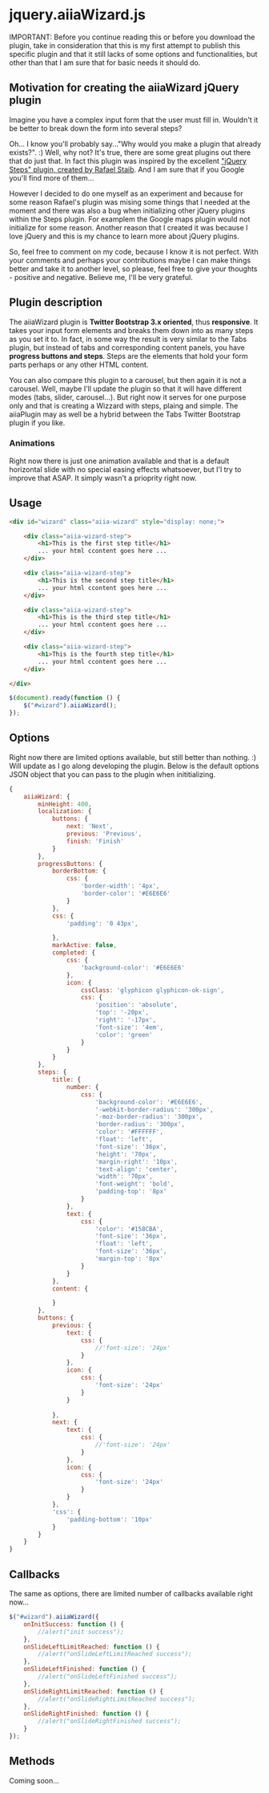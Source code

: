 jquery.aiiaWizard.js
====================

IMPORTANT: Before you continue reading this or before you download the plugin, take in consideration that this is my first attempt to publish this specific plugin and that it still lacks of some options and functionalities, but other than that I am sure that for basic needs it should do.

## Motivation for creating the aiiaWizard jQuery plugin

Imagine you have a complex input form that the user must fill in. Wouldn't it be better to break down the form into several steps?

Oh... I know you'll probably say..."Why would you make a plugin that already exists?". :) Well, why not? It's true, there are some great plugins out there that do just that. In fact this plugin was inspired by the excellent ["jQuery Steps" plugin, created by Rafael Staib](http://www.jquery-steps.com). And I am sure that if you Google you'll find more of them... 

However I decided to do one myself as an experiment and because for some reason Rafael's plugin was mising some things that I needed at the moment and there was also a bug when initializing other jQuery plugins within the Steps plugin. For examplem the Google maps plugin would not initialize for some reason. Another reason that I created it was because I love jQuery and this is my chance to learn more about jQuery plugins. 

So, feel free to comment on my code, because I know it is not perfect. With your comments and perhaps your contributions maybe I can make things better and take it to another level, so please, feel free to give your thoughts - positive and negative. Believe me, I'll be very grateful.

## Plugin description

The aiiaWizard plugin is **Twitter Bootstrap 3.x oriented**, thus **responsive**. It takes your input form elements and breaks them down into as many steps as you set it to. In fact, in some way the result is very similar to the Tabs plugin, but instead of tabs and corresponding content panels, you have **progress buttons and steps**. Steps are the elements that hold your form parts perhaps or any other HTML content.

You can also compare this plugin to a carousel, but then again it is not a carousel. Well, maybe I'll update the plugin so that it will have different modes (tabs, slider, carousel...). But right now it serves for one purpose only and that is creating a Wizzard with steps, plaing and simple. The aiiaPlugin may as well be a hybrid between the Tabs Twitter Bootstrap plugin if you like.

### Animations

Right now there is just one animation available and that is a default horizontal slide with no special easing effects whatsoever, but I'l try to improve that ASAP. It simply wasn't a prioprity right now.

## Usage

```html
<div id="wizard" class="aiia-wizard" style="display: none;">

    <div class="aiia-wizard-step">
        <h1>This is the first step title</h1>
        ... your html ccontent goes here ...
    </div>

    <div class="aiia-wizard-step">
        <h1>This is the second step title</h1>
        ... your html ccontent goes here ...
    </div>

    <div class="aiia-wizard-step">
        <h1>This is the third step title</h1>
        ... your html ccontent goes here ...
    </div>

    <div class="aiia-wizard-step">
        <h1>This is the fourth step title</h1>
        ... your html ccontent goes here ...
    </div>

</div>
```

```javascript
$(document).ready(function () {
	$("#wizard").aiiaWizard();
});
```

## Options

Right now there are limited options available, but still better than nothing. :) Will update as I go along developing the plugin. Below is the default options JSON object that you can pass to the plugin when inititializing.

```javascript
{
    aiiaWizard: {
        minHeight: 400,
        localization: {
            buttons: {
                next: 'Next',
                previous: 'Previous',
                finish: 'Finish'
            }
        },
        progressButtons: {
            borderBottom: {
                css: {
                    'border-width': '4px',
                    'border-color': '#E6E6E6'
                }
            },
            css: {
                'padding': '0 43px',

            },
            markActive: false,
            completed: {
            	css: {
            		'background-color': '#E6E6E6'
            	},
            	icon: {
            		cssClass: 'glyphicon glyphicon-ok-sign',
            		css: {
            			'position': 'absolute',
            			'top': '-20px',
            			'right': '-17px',
            			'font-size': '4em',
            			'color': 'green'
            		}
            	}
            }
        },
        steps: {
            title: {
                number: {
                    css: {
                        'background-color': '#E6E6E6',
                        '-webkit-border-radius': '300px',
                        '-moz-border-radius': '300px',
                        'border-radius': '300px',
                        'color': '#FFFFFF',
                        'float': 'left',
                        'font-size': '36px',
                        'height': '70px',
                        'margin-right': '10px',
                        'text-align': 'center',
                        'width': '70px',
                        'font-weight': 'bold',
                        'padding-top': '8px'
                    }
                },
                text: {
                    css: {
                        'color': '#158CBA',
                        'font-size': '36px',
                        'float': 'left',
                        'font-size': '36px',
                        'margin-top': '8px'
                    }
                }
            },
            content: {

            }
        },
        buttons: {
            previous: {
                text: {
                    css: {
                        //'font-size': '24px'
                    }
                },
                icon: {
                    css: {
                        'font-size': '24px'
                    }
                }
                
            },
            next: {
                text: {
                    css: {
                        //'font-size': '24px'
                    }
                },
                icon: {
                    css: {
                        'font-size': '24px'
                    }
                }
            },
            'css': {
                'padding-bottom': '10px'
            }
        }
    }
}
```


## Callbacks

The same as options, there are limited number of callbacks available right now...

```javascript
$("#wizard").aiiaWizard({
    onInitSuccess: function () {
        //alert("init success");
    },
    onSlideLeftLimitReached: function () {
        //alert("onSlideLeftLimitReached success");
    },
    onSlideLeftFinished: function () {
        //alert("onSlideLeftFinished success");
    },
    onSlideRightLimitReached: function () {
        //alert("onSlideRightLimitReached success");
    },
    onSlideRightFinished: function () {
        //alert("onSlideRightFinished success");
    }
});
```

## Methods

Coming soon...
